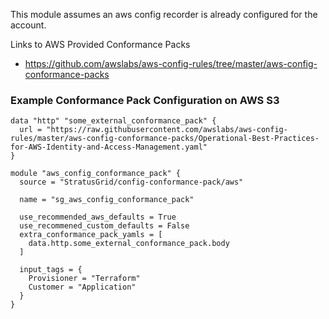 This module assumes an aws config recorder is already configured for the account.

Links to AWS Provided Conformance Packs
- https://github.com/awslabs/aws-config-rules/tree/master/aws-config-conformance-packs

### Example Conformance Pack Configuration on AWS S3
```
data "http" "some_external_conformance_pack" {
  url = "https://raw.githubusercontent.com/awslabs/aws-config-rules/master/aws-config-conformance-packs/Operational-Best-Practices-for-AWS-Identity-and-Access-Management.yaml"
}

module "aws_config_conformance_pack" {
  source = "StratusGrid/config-conformance-pack/aws"
  
  name = "sg_aws_config_conformance_pack"

  use_recommended_aws_defaults = True
  use_recommened_custom_defaults = False
  extra_conformance_pack_yamls = [
    data.http.some_external_conformance_pack.body
  ]

  input_tags = {
    Provisioner = "Terraform"
    Customer = "Application"
  }
}
```
